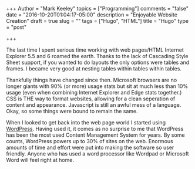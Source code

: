 +++
Author = "Mark Keeley"
topics = ["Programming"]
comments = "false"
date = "2016-10-20T01:04:17-05:00"
description = "Enjoyable Website Creation"
draft = true
slug = ""
tags = ["Hugo", "HTML"]
title = "Hugo"
type = "post"

+++

The last time I spent serious time working with web pages/HTML Internet Explorer 5.5 and 6 roamed the earth. Thanks to the lack of Cascading Style Sheet support, if you wanted to do layouts the only options were tables and frames. I became very good at nesting tables within tables within tables.

Thankfully things have changed since then. Microsoft browsers are no longer giants with 90% (or more) usage stats but sit at much less than 10% usage (even when combining Internet Explorer and Edge stats together.) CSS is THE way to format websites, allowing for a clean seperation of content and appearance. Javascript is still an awful mess of a language. Okay, so some things were bound to remain the same. 

When I looked to get back into the web page world I started using [WordPress](https://wordpress.org/). Having used it, it comes as no surprise to me that WordPress has been the most used Content Management System for years. By some counts, WordPress powers up to 30% of sites on the web. Enormous amounts of time and effort were put into making the software so user friendly. Anyone who has used a word processor like Wordpad or Microsoft Word will feel right at home. 
